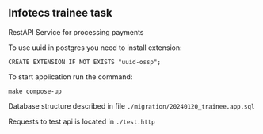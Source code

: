 ## Infotecs trainee task

RestAPI Service for processing payments

To use uuid in postgres you need to install extension:
```genericsql
CREATE EXTENSION IF NOT EXISTS "uuid-ossp";
```

To start application run the command:
```shell
make compose-up
```

Database structure described in file ```./migration/20240120_trainee.app.sql```

Requests to test api is located in ```./test.http```